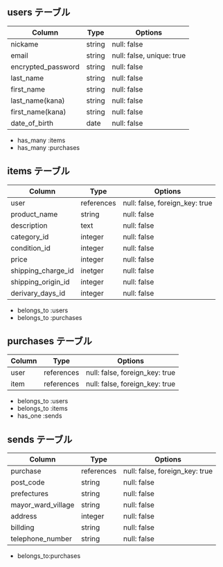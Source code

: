 ## users テーブル

| Column              | Type    | Options                   |
| ------------------- | ------- | ------------------------- |
| nickame             | string  | null: false               |
| email               | string  | null: false, unique: true |
| encrypted_password  | string  | null: false               |
| last_name           | string  | null: false               |
| first_name          | string  | null: false               |
| last_name(kana)     | string  | null: false               |
| first_name(kana)    | string  | null: false               |
| date_of_birth       | date    | null: false               |

- has_many :items
- has_many :purchases


## items テーブル

| Column             | Type       | Options                        |
| ------------------ | ---------- | ------------------------------ |
| user               | references | null: false, foreign_key: true |
| product_name       | string     | null: false                    |
| description        | text       | null: false                    |
| category_id        | integer    | null: false                    | 
| condition_id       | integer    | null: false                    |
| price              | integer    | null: false                    | 
| shipping_charge_id | inetger    | null: false                    |
| shipping_origin_id | integer    | null: false                    |
| derivary_days_id   | integer    | null: false                    |

- belongs_to :users
- belongs_to :purchases

## purchases テーブル
| Column          | Type       |Options                         |
| --------------- | ---------- |------------------------------- |
| user            | references | null: false, foreign_key: true |
| item            | references | null: false, foreign_key: true |

- belongs_to :users
- belongs_to :items
- has_one :sends

## sends テーブル
| Column             | Type       |Options                         |
| ------------------ | ---------- | ------------------------------ |
| purchase           | references | null: false, foreign_key: true |
| post_code          | string     | null: false                    |
| prefectures        | string     | null: false                    |
| mayor_ward_village | string     | null: false                    |
| address            | integer    | null: false                    |
| billding           | string     | null: false                    |
| telephone_number   | string     | null: false                    |

- belongs_to:purchases